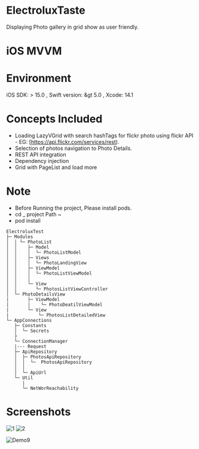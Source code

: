 # ElectroluxTaste
Displaying Photo gallery  in grid show  as user friendly.



# iOS MVVM

# Environment
iOS SDK: &gt; 15.0 ,
Swift version: &gt  5.0 , 
Xcode: 14.1

# Concepts Included
- Loading LazyVGrid with search hashTags for  flickr photo using flickr API - EG: [https://api.flickr.com/services/rest).
- Selection of photos navigation to Photo Details.
- REST API integration
- Dependency injection 
- Grid with PageList and load more

# Note 
- Before Running the project, Please install pods.
- cd _ project Path ~
- pod install


```
ElectroluxTest
├─ Modules
│  │ └─ PhotoList
│  │    ├─ Model
│  │    │  └─ PhotoListModel
│  │    ├─ Views
│  │    │  └─ PhotoLandingView
│  │    ├─ ViewModel
│  │    │  └─ PhotoListViewModel
│  │    │
│  │    └─ View
│  │       └─ PhotosListViewController
│  └─ PhotoDetailsView
|       ├─ ViewModel
|       |    └─ PhotoDeatilViewModel
|       └─ View
|           └─ PhotosListDetailedView
└─ AppConnections
   ├─ Constants
   │  └─ Secrets
   ├
   └─ ConnectionManager
   |--- Request
   ├─ ApiRepository
   │  ├─ PhotosApiRepository
   │  │  └─  PhotosApiRepository
   │  │    
   │  └─ ApiUrl
   └─ Util
      |
      └─ NetWorReachability
```

# Screenshots


![1](https://github.com/ABBorra/ElectroluxTaste/assets/116728482/ff6bc69e-b4e6-4d25-a737-1215b07572c1)
![2](https://github.com/ABBorra/ElectroluxTaste/assets/116728482/2ac0040e-7aec-48ad-983d-d8f35e30f767)

![Demo9](https://user-images.githubusercontent.com/116728482/198948045-c358eaec-06c0-4c38-a0b4-5d0f4ae6092b.gif)
